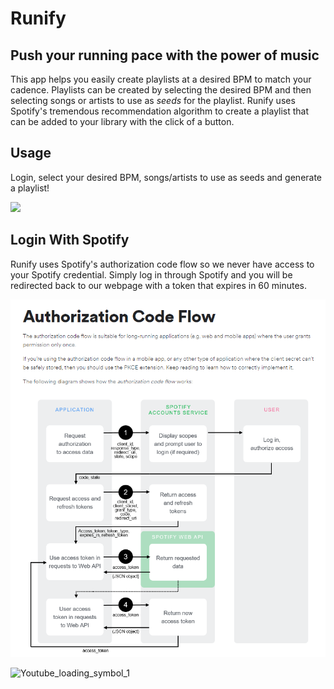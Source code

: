 # Runify

## Push your running pace with the power of music

This app helps you easily create playlists at a desired BPM to match your cadence. Playlists can be created by selecting the desired BPM and then selecting songs or artists to use as _seeds_ for the playlist. Runify uses Spotify's tremendous recommendation algorithm to create a playlist that can be added to your library with the click of a button.

## Usage

Login, select your desired BPM, songs/artists to use as seeds and generate a playlist!

<img src="./Runify.gif" style="max-height: 900px">

## Login With Spotify

Runify uses Spotify's authorization code flow so we never have access to your Spotify credential. Simply log in through Spotify and you will be redirected back to our webpage with a token that expires in 60 minutes.

<picture>
 <source media="(prefers-color-scheme: dark)" srcset="./auth_flow.png">
 <source media="(prefers-color-scheme: light)" srcset="./auth_flow.png">
 <img alt="test" src="./auth_flow.png">
</picture>

![Youtube_loading_symbol_1](https://user-images.githubusercontent.com/61401093/214414453-57835420-1462-484e-b34f-f08094ace746.gif)
